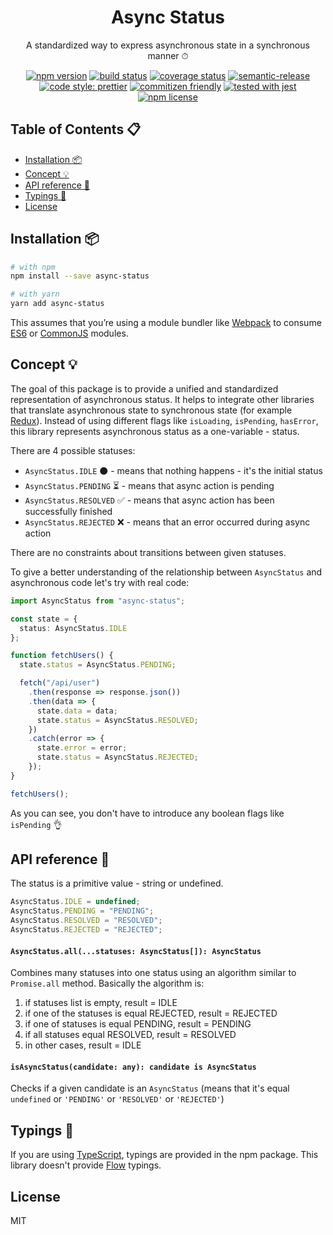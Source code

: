 <div align="center">

<h1>Async Status</h1>
<p>A standardized way to express asynchronous state in a synchronous manner ⏱</p>

[![npm version](https://img.shields.io/npm/v/async-status.svg)](https://www.npmjs.com/package/async-status)
[![build status](https://travis-ci.org/piotr-oles/async-status.svg?branch=master)](https://travis-ci.org/piotr-oles/async-status)
[![coverage status](https://coveralls.io/repos/github/piotr-oles/async-status/badge.svg?branch=master)](https://coveralls.io/github/piotr-oles/async-status?branch=master)
[![semantic-release](https://img.shields.io/badge/%20%20%F0%9F%93%A6%F0%9F%9A%80-semantic--release-e10079.svg)](https://github.com/semantic-release/semantic-release)
[![code style: prettier](https://img.shields.io/badge/code_style-prettier-ff69b4.svg)](https://github.com/prettier/prettier)
[![commitizen friendly](https://img.shields.io/badge/commitizen-friendly-brightgreen.svg)](http://commitizen.github.io/cz-cli/)
[![tested with jest](https://img.shields.io/badge/tested_with-jest-99424f.svg)](https://github.com/facebook/jest)
[![npm license](https://img.shields.io/npm/l/async-status.svg)](https://www.npmjs.com/package/async-status)

</div>

## Table of Contents 📋

- [Installation 📦](#installation)
- [Concept 💡](#concept)
- [API reference 📖](#api-reference)
- [Typings 📐](#typings)
- [License](#license)

## Installation 📦

```sh
# with npm
npm install --save async-status

# with yarn
yarn add async-status
```

This assumes that you’re using a module bundler like [Webpack](https://webpack.js.org/) to consume 
[ES6](https://webpack.js.org/api/module-methods/#es6-recommended) or 
[CommonJS](https://webpack.js.org/api/module-methods/#commonjs) modules.

## Concept 💡

The goal of this package is to provide a unified and standardized representation of asynchronous status.
It helps to integrate other libraries that translate asynchronous state to synchronous state
(for example [Redux](https://redux.js.org/)).
Instead of using different flags like `isLoading`, `isPending`, `hasError`, this library represents asynchronous status
as a one-variable - status.

There are 4 possible statuses:

- `AsyncStatus.IDLE` ⚫️ - means that nothing happens - it's the initial status
- `AsyncStatus.PENDING` ⏳ - means that async action is pending
- `AsyncStatus.RESOLVED` ✅ - means that async action has been successfully finished
- `AsyncStatus.REJECTED` ❌ - means that an error occurred during async action

There are no constraints about transitions between given statuses.

To give a better understanding of the relationship between `AsyncStatus` and asynchronous code let's try with real code:

```typescript
import AsyncStatus from "async-status";

const state = {
  status: AsyncStatus.IDLE
};

function fetchUsers() {
  state.status = AsyncStatus.PENDING;

  fetch("/api/user")
    .then(response => response.json())
    .then(data => {
      state.data = data;
      state.status = AsyncStatus.RESOLVED;
    })
    .catch(error => {
      state.error = error;
      state.status = AsyncStatus.REJECTED;
    });
}

fetchUsers();
```

As you can see, you don't have to introduce any boolean flags like `isPending` 👌

## API reference 📖

The status is a primitive value - string or undefined.

```typescript
AsyncStatus.IDLE = undefined;
AsyncStatus.PENDING = "PENDING";
AsyncStatus.RESOLVED = "RESOLVED";
AsyncStatus.REJECTED = "REJECTED";
```

#### `AsyncStatus.all(...statuses: AsyncStatus[]): AsyncStatus`

Combines many statuses into one status using an algorithm similar to `Promise.all` method.
Basically the algorithm is:

1.  if statuses list is empty, result = IDLE
2.  if one of the statuses is equal REJECTED, result = REJECTED
3.  if one of statuses is equal PENDING, result = PENDING
4.  if all statuses equal RESOLVED, result = RESOLVED
5.  in other cases, result = IDLE

#### `isAsyncStatus(candidate: any): candidate is AsyncStatus`

Checks if a given candidate is an `AsyncStatus` (means that it's equal `undefined` or `'PENDING'` or `'RESOLVED'` or `'REJECTED'`)

## Typings 📐

If you are using [TypeScript](https://www.typescriptlang.org/), typings are provided in the npm package.
This library doesn't provide [Flow](https://flow.org/) typings.

## License

MIT
